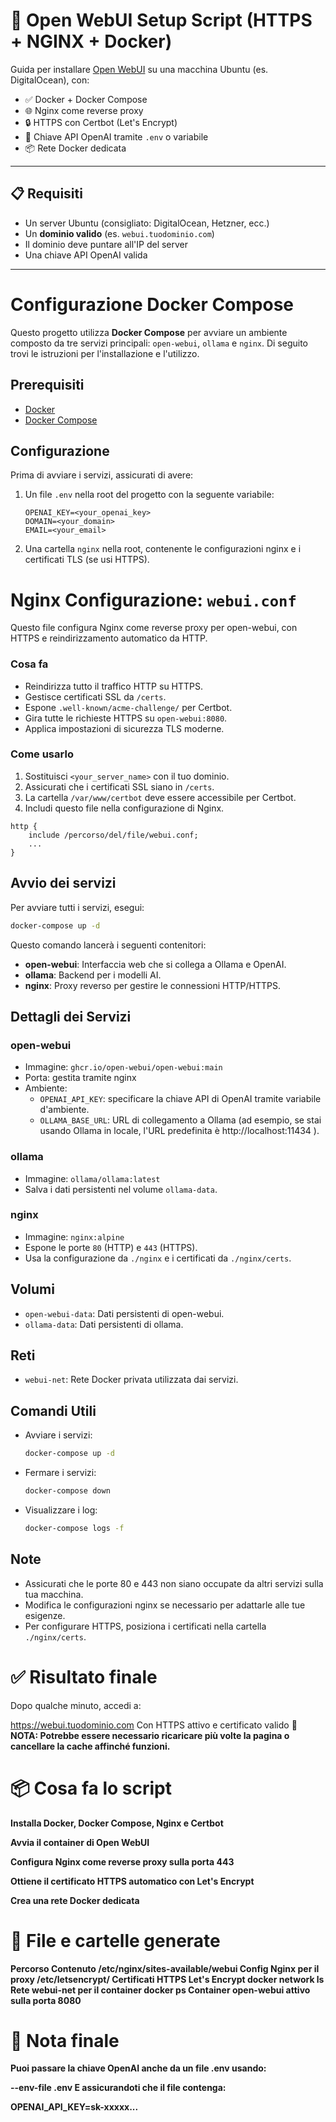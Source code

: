 # 🚀 Open WebUI Setup Script (HTTPS + NGINX + Docker)

Guida per installare [Open WebUI](https://github.com/open-webui/open-webui) su una macchina Ubuntu (es. DigitalOcean), con:

- ✅ Docker + Docker Compose  
- 🌐 Nginx come reverse proxy  
- 🔒 HTTPS con Certbot (Let's Encrypt)  
- 🔑 Chiave API OpenAI tramite `.env` o variabile  
- 📦 Rete Docker dedicata  

---

## 📋 Requisiti

- Un server Ubuntu (consigliato: DigitalOcean, Hetzner, ecc.)
- Un **dominio valido** (es. `webui.tuodominio.com`)
- Il dominio deve puntare all'IP del server
- Una chiave API OpenAI valida

---

# Configurazione Docker Compose

Questo progetto utilizza **Docker Compose** per avviare un ambiente composto da tre servizi principali: `open-webui`, `ollama` e `nginx`. Di seguito trovi le istruzioni per l'installazione e l'utilizzo.

## Prerequisiti

- [Docker](https://docs.docker.com/get-docker/)
- [Docker Compose](https://docs.docker.com/compose/install/)

## Configurazione

Prima di avviare i servizi, assicurati di avere:

1. Un file `.env` nella root del progetto con la seguente variabile:
    ```
    OPENAI_KEY=<your_openai_key>
    DOMAIN=<your_domain>
    EMAIL=<your_email>
    ```

2. Una cartella `nginx` nella root, contenente le configurazioni nginx e i certificati TLS (se usi HTTPS).

# Nginx Configurazione: `webui.conf`

Questo file configura Nginx come reverse proxy per open-webui, con HTTPS e reindirizzamento automatico da HTTP.

### Cosa fa

- Reindirizza tutto il traffico HTTP su HTTPS.
- Gestisce certificati SSL da `/certs`.
- Espone `.well-known/acme-challenge/` per Certbot.
- Gira tutte le richieste HTTPS su `open-webui:8080`.
- Applica impostazioni di sicurezza TLS moderne.

### Come usarlo

1. Sostituisci `<your_server_name>` con il tuo dominio.
2. Assicurati che i certificati SSL siano in `/certs`.
3. La cartella `/var/www/certbot` deve essere accessibile per Certbot.
4. Includi questo file nella configurazione di Nginx.

```
http {
    include /percorso/del/file/webui.conf;
    ...
}
```

## Avvio dei servizi

Per avviare tutti i servizi, esegui:

```bash
docker-compose up -d
```

Questo comando lancerà i seguenti contenitori:

- **open-webui**: Interfaccia web che si collega a Ollama e OpenAI.
- **ollama**: Backend per i modelli AI.
- **nginx**: Proxy reverso per gestire le connessioni HTTP/HTTPS.

## Dettagli dei Servizi

### open-webui

- Immagine: `ghcr.io/open-webui/open-webui:main`
- Porta: gestita tramite nginx
- Ambiente:
  - `OPENAI_API_KEY`: specificare la chiave API di OpenAI tramite variabile d'ambiente.
  - `OLLAMA_BASE_URL`: URL di collegamento a Ollama (ad esempio, se stai usando Ollama in locale, l'URL predefinita è http://localhost:11434 ).

### ollama

- Immagine: `ollama/ollama:latest`
- Salva i dati persistenti nel volume `ollama-data`.

### nginx

- Immagine: `nginx:alpine`
- Espone le porte `80` (HTTP) e `443` (HTTPS).
- Usa la configurazione da `./nginx` e i certificati da `./nginx/certs`.

## Volumi

- `open-webui-data`: Dati persistenti di open-webui.
- `ollama-data`: Dati persistenti di ollama.

## Reti

- `webui-net`: Rete Docker privata utilizzata dai servizi.

## Comandi Utili

- Avviare i servizi:
  ```bash
  docker-compose up -d
  ```
- Fermare i servizi:
  ```bash
  docker-compose down
  ```
- Visualizzare i log:
  ```bash
  docker-compose logs -f
  ```

## Note

- Assicurati che le porte 80 e 443 non siano occupate da altri servizi sulla tua macchina.
- Modifica le configurazioni nginx se necessario per adattarle alle tue esigenze.
- Per configurare HTTPS, posiziona i certificati nella cartella `./nginx/certs`.
# ✅ Risultato finale
Dopo qualche minuto, accedi a:

https://webui.tuodominio.com
Con HTTPS attivo e certificato valido 🔐<br>
<strong>NOTA: Potrebbe essere necessario ricaricare più volte la pagina o cancellare la cache affinché funzioni.<strong>

# 📦 Cosa fa lo script
Installa Docker, Docker Compose, Nginx e Certbot

Avvia il container di Open WebUI

Configura Nginx come reverse proxy sulla porta 443

Ottiene il certificato HTTPS automatico con Let's Encrypt

Crea una rete Docker dedicata

# 📁 File e cartelle generate
Percorso	Contenuto
/etc/nginx/sites-available/webui	Config Nginx per il proxy
/etc/letsencrypt/	Certificati HTTPS Let's Encrypt
docker network ls	Rete webui-net per il container
docker ps	Container open-webui attivo sulla porta 8080

# 📌 Nota finale
Puoi passare la chiave OpenAI anche da un file .env usando:


--env-file .env
E assicurandoti che il file contenga:


OPENAI_API_KEY=sk-xxxxx...
